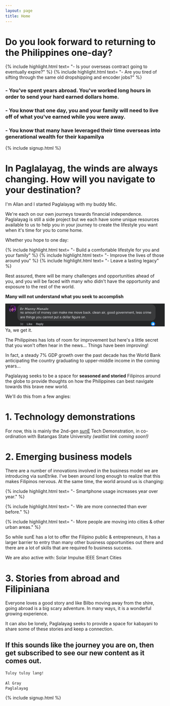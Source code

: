 ```yaml
---
layout: page
title: Home
---
```


# Do you look forward to returning to the Philippines one-day?

{% include highlight.html text=
"- Is your overseas contract going to eventually expire?"
%}
{% include highlight.html text=
"- Are you tired of sifting through the same old dropshipping and encoder jobs?"
%}


### - You’ve spent years abroad.  You've worked long hours in order to send your hard earned dollars home.

### - You know that one day, you and your family will need to live off of what you've earned while you were away.

### - You know that many have leveraged their time overseas into generational wealth for their kapamilya

{% include signup.html %} 

# In Paglalayag, the winds are always changing. How will you navigate to your destination?

I'm Allan and I started Paglalayag with my buddy Mic. 

We're each on our own journeys towards financial independence. Paglalayag is still a side project but we each have some unique resources available to us to help you in your journey to create the lifestyle you want when it's time for you to come home. 

Whether you hope to one day:

{% include highlight.html text=
"- Build a comfortable lifestyle for you and your family"
%}
{% include highlight.html text=
"- Improve the lives of those around you"
%}
{% include highlight.html text=
"- Leave a lasting legacy"
%}

Rest assured, there will be many challenges and opportunities ahead of you, and you will be faced with many who didn't have the opportunity and exposure to the rest of the world. 

**Many will not understand what you seek to accomplish**

![Dr Manny](assets/img/home/dr-manny.png)
Ya, we get it.

The Philippines has lots of room for improvement but here's a little secret that you won't often hear in the news… Things have been improving!

In fact, a steady 7% GDP growth over the past decade has the World Bank anticipating the country graduating to upper-middle income in the coming years…

Paglalayag seeks to be a space for **seasoned and storied** Filipinos around the globe to provide thoughts on how the Philippines can best navigate towards this brave new world. 

We'll do this from a few angles:

# 1. Technology demonstrations
 For now, this is mainly the 2nd-gen [sunE](www.sunEtrike.com) Tech Demonstration, in co-ordination with Batangas State University *(waitlist link coming soon!)*

# 2. Emerging business models
 There are a number of innovations involved in the business model we are introducing via sunEtrike.  I've been around long enough to realize that this makes Filipinos nervous.
 At the same time, the world around us is changing:
 

{% include highlight.html text=
"- Smartphone usage increases year over year."
%}

{% include highlight.html text=
"- We are more connected than ever before."
%}

{% include highlight.html text=
"- More people are moving into cities & other urban areas."
%}

 So while sunE has a lot to offer the Filipino public & entrepreneurs, it has a larger barrier to entry than many other business opportunities out there and there are a lot of skills that are required fo business success.

 We are also active with:
     Solar Impulse
     IEEE Smart Cities

# 3. Stories from abroad and Filipiniana
 Everyone loves a good story and like Bilbo moving away from the shire, going abroad is a big scary adventure. In many ways, it is a wonderful growing experience.

 It can also be lonely, Paglalayag seeks to provide a space for kabayani to share some of these stories and keep a connection.

## If this sounds like the journey you are on, then get subscribed to see our new content as it comes out.

    Tuloy tuloy lang!

    Al Gray
    Paglalayag

{% include signup.html %} 

